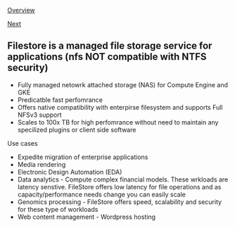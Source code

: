 [Overview](https://github.com/paulowe/gcp/blob/main/readme.md)

[Next](https://github.com/paulowe/gcp/blob/main/cloud-storage-features.md)

## Filestore is a managed file storage service for applications (nfs NOT compatible with NTFS security)

- Fully managed netowrk attached storage (NAS) for Compute Engine and GKE
- Predicatble fast perfomrance
- Offers native compatibility with enterpirse filesystem and supports Full NFSv3 support
- Scales to 100x TB for high perfomrance without need to maintain any specilized plugins or client side software

Use cases
- Expedite migration of enterprise applications 
- Media rendering
- Electronic Design Automation (EDA) 
- Data analytics - Compute complex financial models. These wrkloads are latency senstive. FileStore offers low latency for file operations and as capacity/performance needs change you can easily scale
- Genomics processing - FileStore offers speed, scalability and security for these type of workloads
- Web content management - Wordpress hosting


